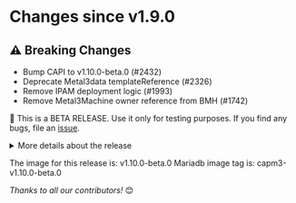 <!-- markdownlint-disable no-inline-html line-length -->
# Changes since v1.9.0

## :warning: Breaking Changes

- Bump CAPI to v1.10.0-beta.0 (#2432)
- Deprecate Metal3data templateReference (#2326)
- Remove IPAM deployment logic (#1993)
- Remove Metal3Machine owner reference from BMH (#1742)

:rotating_light: This is a BETA RELEASE. Use it only for testing purposes.
If you find any bugs, file an [issue](https://github.com/metal3-io/cluster-api-provider-metal3/issues/new/).

<details>
<summary>More details about the release</summary>

## :sparkles: New Features

- Deprecate NoCloudProvider and add CloudProviderEnabled (#2108)

## :bug: Bug Fixes

- Fix: pulling unused images in the middle of tests (#2271)
- Add use of IPAMprovider to e2e tests (#2348)
- bump golang to 1.23.6 (#2320)
- bump golang to 1.23.5 (#2280)
- Revert "Remove Metal3Machine owner reference from BMH" (#2254)

## :book: Documentation

- Remove IPAM manifests related links and check in release process (#2355)
- update OpenSSF CII Best Practices badge (#2304)
- Updating docs for release 1.9 (#2232)
- Improve e2e documentation (#2209)

## :seedling: Others

- Bump BMO v0.10.0-beta.0 IPAM v1.10.0-beta.0 and Ginkgo v2.23.4 (#2493)
- Bump golang.org/x/oauth2 from 0.28.0 to 0.29.0 in /hack/tools (#2490)
- Bump github.com/onsi/ginkgo/v2 from 2.23.3 to 2.23.4 (#2488)
- Bump CAPI to v1.10.0-rc.0 (#2487)
- add labels to Dockerfile (#2483)
- Bump github.com/onsi/gomega from 1.36.3 to 1.37.0 (#2480)
- make osv-scanner scan run daily (#2484)
- Bump github.com/docker/docker from 28.0.2+incompatible to 28.0.4+incompatible in /test (#2475)
- Update e2e tests to use capi v1.10.0-beta.1 and uplift go mods to v1.10.0-beta.1 (#2462)
- Bump github.com/metal3-io/ironic-standalone-operator from 0.2.1-0.20250324064446-0dfac9b3ede6 to 0.3.0 in /test (#2473)
- Bump the github-actions group with 4 updates (#2474)
- Enable errname, errorlint, forbidigo and perfsprint linters (#2464)
- Add Honza Pokorný as a reviewer (#2476)
- do not bump major version of github actions (#2468)
- bump golang to v1.23.8 and x/net to v0.38.0 (#2469)
- E2E: Install independent Metal3 IPAM after upgrade (#2382)
- Bump github.com/onsi/gomega from 1.36.2 to 1.36.3 (#2453)
- Bump sigs.k8s.io/controller-runtime from 0.20.3 to 0.20.4 (#2452)
- update the used linters list (#2437)
- update osv-scanner to v2.0.0 (#2433)
- Bump github.com/docker/docker from 28.0.1+incompatible to 28.0.2+incompatible in /test (#2428)
- bump tj-actions/changed-files to v46.0.1 (#2431)
- Bump github.com/onsi/ginkgo/v2 from 2.23.0 to 2.23.1 in /test (#2427)
- Bump golangci-lint to v1.64.7 (#2423)
- Move @mquhuy to emeritus reviewers (#2422)
- Bump golang.org/x/oauth2 from 0.27.0 to 0.28.0 in /hack/tools (#2417)
- bump BMO to v0.9.1 (#2409)
- group all github action bumps into single PR (#2408)
- bump x/oauth2 to v0.27.0 (#2404)
- Bump the kubernetes group to v0.31.7 (#2392)
- Bump github.com/onsi/ginkgo/v2 from 2.22.2 to 2.23.0 (#2393)
- Bump golang.org/x/net from 0.34.0 to 0.36.0 in /hack/fake-apiserver (#2401)
- Bump sigs.k8s.io/controller-runtime from 0.19.6 to 0.19.7 (#2395)
- Bump github.com/onsi/ginkgo/v2 from 2.22.2 to 2.23.0 in /test (#2398)
- Bump sigs.k8s.io/controller-runtime from 0.19.6 to 0.19.7 in /hack/fake-apiserver (#2396)
- E2E: Ensure cert-manager webhook is available (#2380)
- E2E: Unify logging and cleanup (#2381)
- Bump golang.org/x/net from 0.34.0 to 0.36.0 in /hack/tools (#2400)
- fix dependabot testing issues by re-adding "edited" (#2386)
- fix deprecation notice paragraph style (#2385)
- Change IPAM provider name to independent Metal3 IPAM in e2e test (#2384)
- E2E: Adjust Ironic kustomization patch for BMO 0.8 (#2366)
- Bump golang.org/x/net from 0.35.0 to 0.37.0 (#2368)
- Bump github.com/metal3-io/cluster-api-provider-metal3/api from 1.9.2 to 1.9.3 in /hack/fake-apiserver (#2369)
- Bump golang.org/x/mod from 0.23.0 to 0.24.0 in /test (#2371)
- Bump golang.org/x/oauth2 from 0.27.0 to 0.28.0 in /hack/tools (#2370)
- bump golang to 1.23.7 (#2375)
- Bump golang.org/x/crypto from 0.35.0 to 0.36.0 in /test (#2372)
- Bump github.com/docker/docker from 27.5.1+incompatible to 28.0.1+incompatible in /test (#2352)
- Bump github.com/metal3-io/ironic-standalone-operator from 0.1.0 to 0.2.0 in /test (#2354)
- Bump github/codeql-action from 3.28.8 to 3.28.10 (#2362)
- Bump tj-actions/changed-files from 45.0.6 to 45.0.7 (#2361)
- Bump actions/cache from 4.2.0 to 4.2.2 (#2360)
- Bump golang.org/x/crypto from 0.33.0 to 0.35.0 in /test (#2353)
- Bump cert-manager to v1.17.1 (#2358)
- Bump golang.org/x/oauth2 from 0.26.0 to 0.27.0 in /hack/tools (#2351)
- Eliminate typo in networkDataSuffix (#2347)
- Bump CAPI to v1.9.5 (#2343)
- Bump sigs.k8s.io/controller-runtime from 0.19.5 to 0.19.6 (#2337)
- Bump the kubernetes group across 5 directories with 7 updates (#2333)
- Debug clusterctl upgrade test failure (#2342)
- Bump golang.org/x/net from 0.34.0 to 0.35.0 (#2336)
- Bump sigs.k8s.io/controller-runtime from 0.19.5 to 0.19.6 in /hack/fake-apiserver (#2338)
- Rewrite fetch_manifest.sh into golang (#2109)
- pin osv-scanner image in verify-release.sh (#2321)
- Bump k8s to v1.32.1 (#2317)
- workflows: sync pull_request trigger types (#2318)
- Bump golang.org/x/mod from 0.22.0 to 0.23.0 in /test (#2316)
- Bump golang.org/x/oauth2 from 0.25.0 to 0.26.0 in /hack/tools (#2315)
- Bump github.com/metal3-io/cluster-api-provider-metal3/api from 1.9.1 to 1.9.2 in /hack/fake-apiserver (#2314)
- E2E: Adjust Ironic kustomization patch (#2308)
- Add miriadb image tag in release notes (#2312)
- Bump IPAM to 1.9.3 (#2298)
- Move mboukhalfa to emeritus approvers (#2307)
- Bump tj-actions/changed-files from 45.0.5 to 45.0.6 (#2303)
- Bump github/codeql-action from 3.28.0 to 3.28.8 (#2301)
- Bump actions/setup-go from 5.2.0 to 5.3.0 (#2300)
- Bump golangci/golangci-lint-action from 6.1.1 to 6.2.0 (#2299)
- Bump softprops/action-gh-release from 2.2.0 to 2.2.1 (#2302)
- Bump sigs.k8s.io/controller-runtime from 0.19.4 to 0.19.5 (#2291)
- Bump sigs.k8s.io/controller-runtime from 0.19.4 to 0.19.5 in /hack/fake-apiserver (#2292)
- Bump github.com/spf13/pflag from 1.0.5 to 1.0.6 (#2289)
- Bump k8s.io/* deps to v0.31.5 (#2259)
- remove  kubebuilder:default=true for CloudProviderEnabled and set defaults in defaulting webhook (#2276)
- E2E: Fix Ironic kustomization (#2277)
- Add Peppi-lotta and Huy as reviewers (#2266)
- Bump github.com/docker/docker from 27.5.0+incompatible to 27.5.1+incompatible in /test (#2261)
- Bump github.com/metal3-io/ironic-standalone-operator from 0.0.0-20241223110838-7a780c05847c to 0.1.0 in /test (#2262)
- Bump CAPI to v1.9.4 (#2260)
- Only use Kustomize to install Ironic and BMO in e2e tests (#2240)
- Update clusterctl tests for 1.9 (#2242)
- Bump sigs.k8s.io/kustomize/api from 0.18.0 to 0.19.0 in /test (#2246)
- Bump sigs.k8s.io/kustomize/kustomize/v5 from 5.5.0 to 5.6.0 in /hack/tools (#2244)
- Bump golang.org/x/oauth2 from 0.21.0 to 0.25.0 in /hack/tools (#2245)
- Bump github.com/docker/docker from 27.4.1+incompatible to 27.5.0+incompatible in /test (#2247)
- e2e: account for ironic-standalone-operator in pivoting tests (#2203)
- bump kubeconform to v0.6.7 (#2235)
- Fix e2e pivoting(node_reuse) test (#2212)
- Update release note generator and docs to reflect the new release workflow (#2218)
- Bump github.com/metal3-io/cluster-api-provider-metal3/api from 1.9.0 to 1.9.1 in /hack/fake-apiserver (#2222)
- Bump sigs.k8s.io/controller-runtime from 0.19.3 to 0.19.4 in /hack/fake-apiserver (#2223)
- Bump golang.org/x/net from 0.33.0 to 0.34.0 (#2220)
- Bump sigs.k8s.io/controller-runtime from 0.19.3 to 0.19.4 (#2221)
- Bump IPAM to 1.9.2 (#2214)
- Take the new release workflow into use (#2216)
- Parameterize scalability test (#2202)
- Remove CP scaling from e2e-feature-test (#2201)
- Bump github.com/onsi/ginkgo/v2 from 2.22.1 to 2.22.2 in /test (#2206)
- Bump github/codeql-action from 3.27.9 to 3.28.0 (#2204)
- Bump github.com/onsi/ginkgo/v2 from 2.22.1 to 2.22.2 (#2205)
- Bump github.com/onsi/gomega from 1.36.1 to 1.36.2 (#2197)
- Bump the capi group across 4 directories with 2 updates (#2194)
- Set value of CAPM3RELEASE instead of relying on metal3-dev-env (#2183)
- Fix FROM_K8S_VERSION variable v1.30.0 -> v1.31.2 (#2172)
- Bump actions/setup-go from 5.1.0 to 5.2.0 (#2175)
- Bump google/osv-scanner from 1.9.1 to 1.9.2 (#2178)
- Bump github/codeql-action from 3.27.5 to 3.27.9 (#2177)
- Bump github.com/metal3-io/cluster-api-provider-metal3/api from 1.8.3 to 1.9.0 in /hack/fake-apiserver (#2180)
- Bump softprops/action-gh-release from 2.1.0 to 2.2.0 (#2179)
- Bump actions/cache from 4.1.2 to 4.2.0 (#2173)
- add support for 1.10 in e2e (#2164)
- update dependabot config for release-1.9 (#2165)

</details>

The image for this release is: v1.10.0-beta.0
Mariadb image tag is: capm3-v1.10.0-beta.0

_Thanks to all our contributors!_ 😊
